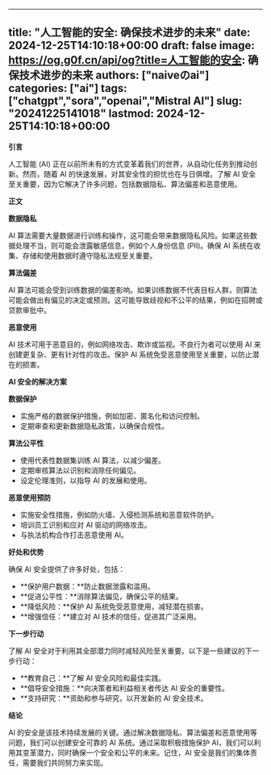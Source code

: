 
---
title: "人工智能的安全: 确保技术进步的未来"
date: 2024-12-25T14:10:18+00:00
draft: false
image: https://og.g0f.cn/api/og?title=人工智能的安全: 确保技术进步的未来
authors: ["naiveのai"]
categories: ["ai"]
tags: ["chatgpt","sora","openai","Mistral AI"]
slug: "20241225141018"
lastmod: 2024-12-25T14:10:18+00:00
---
**引言**

人工智能 (AI) 正在以前所未有的方式变革着我们的世界，从自动化任务到推动创新。然而，随着 AI 的快速发展，对其安全性的担忧也在与日俱增。了解 AI 安全至关重要，因为它解决了许多问题，包括数据隐私、算法偏差和恶意使用。

**正文**

**数据隐私**

AI 算法需要大量数据进行训练和操作，这可能会带来数据隐私风险。如果这些数据处理不当，则可能会泄露敏感信息，例如个人身份信息 (PII)。确保 AI 系统在收集、存储和使用数据时遵守隐私法规至关重要。

**算法偏差**

AI 算法可能会受到训练数据的偏差影响。如果训练数据不代表目标人群，则算法可能会做出有偏见的决定或预测。这可能导致歧视和不公平的结果，例如在招聘或贷款审批中。

**恶意使用**

AI 技术可用于恶意目的，例如网络攻击、欺诈或监视。不良行为者可以使用 AI 来创建更复杂、更有针对性的攻击。保护 AI 系统免受恶意使用至关重要，以防止潜在的损害。

**AI 安全的解决方案**

**数据保护**

* 实施严格的数据保护措施，例如加密、匿名化和访问控制。
* 定期审查和更新数据隐私政策，以确保合规性。

**算法公平性**

* 使用代表性数据集训练 AI 算法，以减少偏差。
* 定期审核算法以识别和消除任何偏见。
* 设定伦理准则，以指导 AI 的发展和使用。

**恶意使用预防**

* 实施安全性措施，例如防火墙、入侵检测系统和恶意软件防护。
* 培训员工识别和应对 AI 驱动的网络攻击。
* 与执法机构合作打击恶意使用 AI。

**好处和优势**

确保 AI 安全提供了许多好处，包括：

* **保护用户数据：**防止数据泄露和滥用。
* **促进公平性：**消除算法偏见，确保公平的结果。
* **降低风险：**保护 AI 系统免受恶意使用，减轻潜在损害。
* **增强信任：**建立对 AI 技术的信任，促进其广泛采用。

**下一步行动**

了解 AI 安全对于利用其全部潜力同时减轻风险至关重要。以下是一些建议的下一步行动：

* **教育自己：**了解 AI 安全风险和最佳实践。
* **倡导安全措施：**向决策者和利益相关者传达 AI 安全的重要性。
* **支持研究：**资助和参与研究，以开发新的 AI 安全技术。

**结论**

AI 的安全是该技术持续发展的关键。通过解决数据隐私、算法偏差和恶意使用等问题，我们可以创建安全可靠的 AI 系统。通过采取积极措施保护 AI，我们可以利用其变革潜力，同时确保一个安全和公平的未来。记住，AI 安全是我们的集体责任，需要我们共同努力来实现。